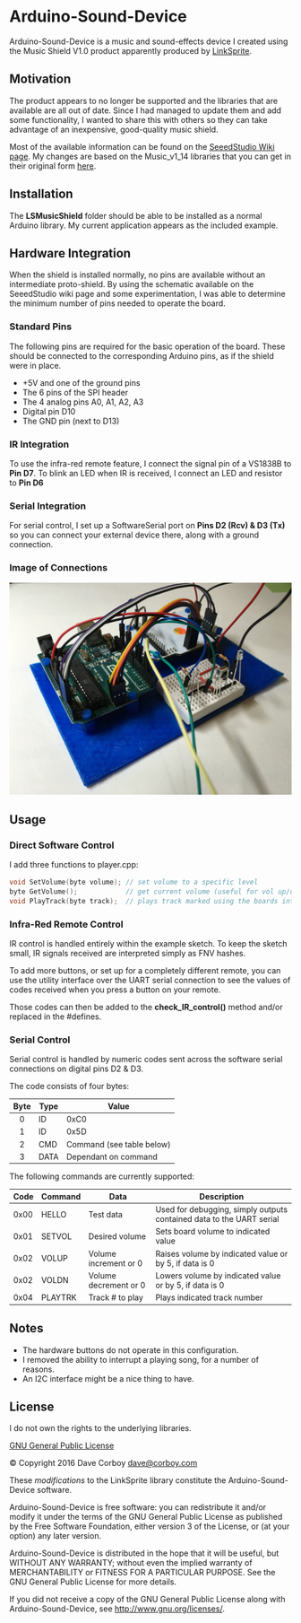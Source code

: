 # Arduino-Sound-Device

Arduino-Sound-Device is a music and sound-effects device I created using the Music Shield V1.0 product apparently produced by [LinkSprite](http://www.linksprite.com/).

## Motivation

The product appears to no longer be supported and the libraries that are available are all out of date. Since I had managed to update them and add some functionality, I wanted to share this with others so they can take advantage of an inexpensive, good-quality music shield.

Most of the available information can be found on the [SeeedStudio Wiki page](http://www.seeedstudio.com/wiki/Music_Shield_V1.0). My changes are based on the Music_v1_14 libraries that you can get in their original form [here](http://www.seeedstudio.com/wiki/File:Music_v1_14.zip).

## Installation

The **LSMusicShield** folder should be able to be installed as a normal Arduino library. My current application appears as the included example.

## Hardware Integration

When the shield is installed normally, no pins are available without an intermediate proto-shield. By using the schematic available on the SeeedStudio wiki page and some experimentation, I was able to determine the minimum number of pins needed to operate the board.

### Standard Pins

The following pins are required for the basic operation of the board. These should be connected to the corresponding Arduino pins, as if the shield were in place.

* +5V and one of the ground pins
* The 6 pins of the SPI header
* The 4 analog pins A0, A1, A2, A3
* Digital pin D10
* The GND pin (next to D13)

### IR Integration

To use the infra-red remote feature, I connect the signal pin of a VS1838B to **Pin D7**.
To blink an LED when IR is received, I connect an LED and resistor to **Pin D6**

### Serial Integration

For serial control, I set up a SoftwareSerial port on **Pins D2 (Rcv) & D3 (Tx)** so you can connect your external device there, along with a ground connection.

### Image of Connections

![Mounted with Connections](mounted-connections.jpg?raw=true "Mounted with Connections")

## Usage

### Direct Software Control

I add three functions to player.cpp:

``` c++
void SetVolume(byte volume); // set volume to a specific level
byte GetVolume();            // get current volume (useful for vol up/down)
void PlayTrack(byte track);  // plays track marked using the boards internal naming scheme
```

### Infra-Red Remote Control

IR control is handled entirely within the example sketch. To keep the sketch small, IR signals received are interpreted simply as FNV hashes.

To add more buttons, or set up for a completely different remote, you can use the utility interface over the UART serial connection to see the values of codes received when you press a button on your remote.

Those codes can then be added to the **check_IR_control()** method and/or replaced in the #defines.

### Serial Control

Serial control is handled by numeric codes sent across the software serial connections on digital pins D2 & D3.

The code consists of four bytes:

| Byte | Type | Value  |
|:---:| --- | --- |
| 0 | ID | 0xC0 |
| 1 | ID | 0x5D |
| 2 | CMD | Command (see table below) |
| 3 | DATA | Dependant on command |

The following commands are currently supported:

| Code | Command | Data | Description  |
| --- | --- | --- | --- |
| 0x00 | HELLO | Test data | Used for debugging, simply outputs contained data to the UART serial |
| 0x01 | SETVOL | Desired volume | Sets board volume to indicated value |
| 0x02 | VOLUP | Volume increment or 0 | Raises volume by indicated value or by 5, if data is 0 |
| 0x02 | VOLDN | Volume decrement or 0 | Lowers volume by indicated value or by 5, if data is 0 |
| 0x04 | PLAYTRK | Track # to play | Plays indicated track number |


## Notes

* The hardware buttons do not operate in this configuration.
* I removed the ability to interrupt a playing song, for a number of reasons.
* An I2C interface might be a nice thing to have.

## License

I do not own the rights to the underlying libraries.

[GNU General Public License](http://www.gnu.org/licenses/)

&copy; Copyright 2016 Dave Corboy <dave@corboy.com>

These *modifications* to the LinkSprite library constitute the Arduino-Sound-Device software.

Arduino-Sound-Device is free software: you can redistribute it and/or modify
it under the terms of the GNU General Public License as published by
the Free Software Foundation, either version 3 of the License, or
(at your option) any later version.

Arduino-Sound-Device is distributed in the hope that it will be useful,
but WITHOUT ANY WARRANTY; without even the implied warranty of
MERCHANTABILITY or FITNESS FOR A PARTICULAR PURPOSE.  See the
GNU General Public License for more details.

If you did not receive a copy of the GNU General Public License
along with Arduino-Sound-Device, see <http://www.gnu.org/licenses/>.